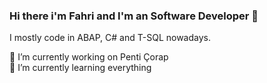 ### Hi there i'm Fahri and I'm an Software Developer 👋

I mostly code in ABAP, C# and T-SQL nowadays.

🔭 I’m currently working on Penti Çorap <br>
🌱 I’m currently learning everything <br>
